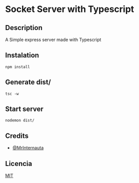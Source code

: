 # Socket Server with Typescript
## Description 
A Simple express server made with Typescript


## Instalation
```
npm install
```
## Generate dist/
```
tsc -w
```
## Start server
```
nodemon dist/
```

## Credits
- [@MrInternauta](https://twitter.com/mrinternauta)

## Licencia
[MIT](https://opensource.org/licenses/MIT)
